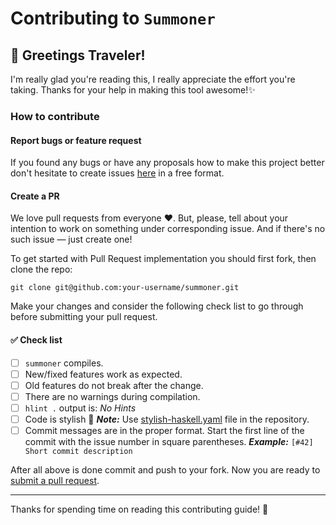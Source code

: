 # Contributing to `Summoner`

## :wave: Greetings Traveler!

I'm really glad you're reading this, I really appreciate the effort you're taking.
Thanks for your help in making this tool awesome!:sparkles:

### How to contribute
#### Report bugs or feature request
If you found any bugs or have any proposals how to make this project better
don't hesitate to create issues [here][issues] in a free format.

#### Create a PR
We love pull requests from everyone :heart:. But, please, tell about your intention to work on something under corresponding issue. And if there's no such issue — just create one!

To get started with Pull Request implementation you should first fork, then clone the repo:

    git clone git@github.com:your-username/summoner.git

Make your changes and consider the following check list to go through before submitting your pull request.

#### :white_check_mark: Check list
- [ ] `summoner` compiles.
- [ ] New/fixed features work as expected.
- [ ] Old features do not break after the change.
- [ ] There are no warnings during compilation.
- [ ] `hlint .` output is: _No Hints_
- [ ] Code is stylish :lipstick:
    **_Note:_** Use [stylish-haskell.yaml][stylish] file in the repository.
- [ ] Commit messages are in the proper format.
      Start the first line of the commit with the issue number in square parentheses.
    **_Example:_** `[#42] Short commit description`

After all above is done commit and push to your fork.
Now you are ready to [submit a pull request][pr].


----------
Thanks for spending time on reading this contributing guide! :sparkling_heart:

[pr]: https://github.com/kowainik/summoner/compare/
[issues]: https://github.com/kowainik/summoner/issues/new
[stylish]: https://github.com/kowainik/summoner/blob/master/.stylish-haskell.yaml
